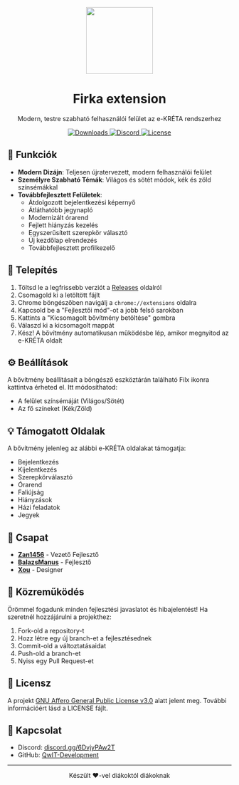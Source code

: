 <p align="center">
  <img src="https://i.imgur.com/WugwlzI.png" width="150">
  <h1 align="center">Firka extension</h1>
</p>

<p align="center">
  Modern, testre szabható felhasználói felület az e-KRÉTA rendszerhez
</p>

<p align="center">
  <a href="https://github.com/QwIT-Development/firka-extension/releases">
    <img src="https://img.shields.io/github/downloads-pre/QwIT-Development/firka-extension/latest/total?style=for-the-badge&logo=github&logoColor=EAF7CC&label=Let%C3%B6lt%C3%A9sek&labelColor=141905&color=A7DC22" alt="Downloads">
  </a>
  <a href="https://discord.gg/6DvjyPAw2T">
    <img src="https://img.shields.io/discord/1111649116020285532?style=for-the-badge&logo=discord&logoColor=EAF7CC&label=Discord&labelColor=0D1202&color=A7DC22" alt="Discord">
  </a>
  <a href="https://github.com/QwIT-Development/firka-extension/blob/main/LICENSE">
    <img src="https://img.shields.io/github/license/QwIT-Development/firka-extension?style=for-the-badge&logo=discord&logoColor=EAF7CC&label=Discord&labelColor=0D1202&color=A7DC22" alt="License">
  </a>
</p>

## 📱 Funkciók

- **Modern Dizájn**: Teljesen újratervezett, modern felhasználói felület
- **Személyre Szabható Témák**: Világos és sötét módok, kék és zöld színsémákkal
- **Továbbfejlesztett Felületek**:
  - Átdolgozott bejelentkezési képernyő
  - Átláthatóbb jegynapló
  - Modernizált órarend
  - Fejlett hiányzás kezelés
  - Egyszerűsített szerepkör választó
  - Új kezdőlap elrendezés
  - Továbbfejlesztett profilkezelő

## 🚀 Telepítés

1. Töltsd le a legfrissebb verziót a [Releases](https://github.com/Zan1456/Firkaextension/releases) oldalról
2. Csomagold ki a letöltött fájlt
3. Chrome böngészőben navigálj a `chrome://extensions` oldalra
4. Kapcsold be a "Fejlesztői mód"-ot a jobb felső sarokban
5. Kattints a "Kicsomagolt bővítmény betöltése" gombra
6. Válaszd ki a kicsomagolt mappát
7. Kész! A bővítmény automatikusan működésbe lép, amikor megnyitod az e-KRÉTA oldalt

## ⚙️ Beállítások

A bővítmény beállításait a böngésző eszköztárán található Filx ikonra kattintva érheted el. Itt módosíthatod:

- A felület színsémáját (Világos/Sötét)
- Az fő színeket (Kék/Zöld)

## 💡 Támogatott Oldalak

A bővítmény jelenleg az alábbi e-KRÉTA oldalakat támogatja:

- Bejelentkezés
- Kijelentkezés
- Szerepkörválasztó
- Órarend
- Faliújság
- Hiányzások
- Házi feladatok
- Jegyek

## 👥 Csapat

- **[Zan1456](https://github.com/Zan1456)** - Vezető Fejlesztő
- **[BalazsManus](https://github.com/BalazsManus)** - Fejlesztő
- **[Xou](https://github.com/Xou)** - Designer

## 🤝 Közreműködés

Örömmel fogadunk minden fejlesztési javaslatot és hibajelentést! Ha szeretnél hozzájárulni a projekthez:

1. Fork-old a repository-t
2. Hozz létre egy új branch-et a fejlesztésednek
3. Commit-old a változtatásaidat
4. Push-old a branch-et
5. Nyiss egy Pull Request-et

## 📝 Licensz

A projekt [GNU Affero General Public License v3.0](LICENSE) alatt jelent meg. További információért lásd a LICENSE fájlt.

## 💬 Kapcsolat

- Discord: [discord.gg/6DvjyPAw2T](https://discord.gg/6DvjyPAw2T)
- GitHub: [QwIT-Development](https://github.com/QwIT-Development/)

---

<p align="center">
  Készült ❤️-vel diákoktól diákoknak
</p>
